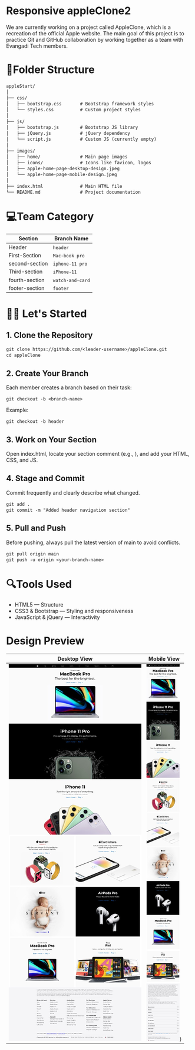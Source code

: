 # Responsive appleClone2

We are currently working on a project called AppleClone, which is a recreation of the official Apple website. The main goal of this project is to practice Git and GitHub collaboration by working together as a team with Evangadi Tech members.


# 📁Folder Structure

```
appleStart/
│
├── css/
│   ├── bootstrap.css       # Bootstrap framework styles
│   └── styles.css          # Custom project styles
│
├── js/
│   ├── bootstrap.js        # Bootstrap JS library
│   ├── jQuery.js           # jQuery dependency
│   └── script.js           # Custom JS (currently empty)
│
├── images/
│   ├── home/               # Main page images
│   ├── icons/              # Icons like favicon, logos
│   ├── apple-home-page-desktop-design.jpeg
│   └── apple-home-page-mobile-design.jpeg
│
├── index.html              # Main HTML file
└── README.md               # Project documentation
```
# 💻Team Category

|    Section    | Branch Name         |
|---------------|---------------------|
| Header        | ```header```        |
| First-Section | ```Mac-book pro```  |
| second-section| ```iphone-11 pro``` |
| Third-section | ```iPhone-11```     |
| fourth-section| ```watch-and-card```|
| footer-section| ```footer```        |

# 🧑‍💻 Let's Started
## 1. Clone the Repository
```
git clone https://github.com/<leader-username>/appleClone.git
cd appleClone
```

## 2. Create Your Branch
Each member creates a branch based on their task:
```
git checkout -b <branch-name>
```
Example:
```
git checkout -b header
```
## 3. Work on Your Section
Open index.html, locate your section comment (e.g., <!-- Header navigation -->), and add your HTML, CSS, and JS.

## 4. Stage and Commit
Commit frequently and clearly describe what changed.
```
git add .
git commit -m "Added header navigation section"
```
## 5. Pull and Push
Before pushing, always pull the latest version of main to avoid conflicts.
```
git pull origin main
git push -u origin <your-branch-name>
```

# 🔍Tools Used
- HTML5 — Structure
- CSS3 & Bootstrap — Styling and responsiveness
- JavaScript & jQuery — Interactivity

# Design Preview

| Desktop View | Mobile View |
|--------------|------------|
| ![Desktop](https://github.com/Moges741/appleClone2/blob/main/images/apple-home-page-desktop-design.jpeg) | ![Mobile](https://github.com/Moges741/appleClone2/blob/main/images/apple-home-page-mobile-design.jpeg)) |


